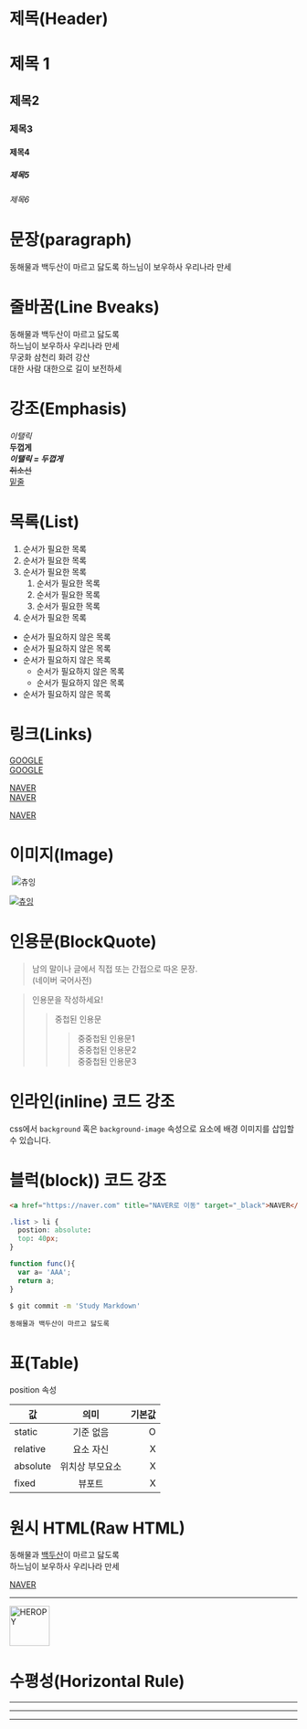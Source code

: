 # 제목(Header)

# 제목 1
## 제목2
### 제목3
#### 제목4
##### 제목5
###### 제목6

# 문장(paragraph)
<!-- p태그로 인식 -->
동해물과 백두산이 마르고 닳도록
하느님이 보우하사 우리나라 만세 

# 줄바꿈(Line Bveaks)
<!-- 줄바꿈이 두번되면 <br>처리가 된다
줄바꿈이 안되면 <br>를 넣으면 된다.-->

동해물과 백두산이 마르고 닳도록  
하느님이 보우하사 우리나라 만세  
무궁화 삼천리 화려 강산  
대한 사람 대한으로 길이 보전하세

# 강조(Emphasis)

_이탤릭_    
**두껍게**  
**_이탤릭 = 두껍게_**  
~~취소선~~  
<u>밑줄</u>


# 목록(List)
<!-- ol태그 사용 -->
1. 순서가 필요한 목록  
1. 순서가 필요한 목록
1. 순서가 필요한 목록
    1. 순서가 필요한 목록
    1. 순서가 필요한 목록
    1. 순서가 필요한 목록
1. 순서가 필요한 목록

<!-- ul태그 사용 -->
- 순서가 필요하지 않은 목록
- 순서가 필요하지 않은 목록
- 순서가 필요하지 않은 목록
    - 순서가 필요하지 않은 목록
    - 순서가 필요하지 않은 목록
- 순서가 필요하지 않은 목록

# 링크(Links)

<a href="https://google.com">GOOGLE</a>  
[GOOGLE](https://google.com)

<a href="https://naver.com" title="NAVER로 이동">NAVER</a>  
[NAVER](https://naver.com "NAVER로 이동")

<a href="https://naver.com" title="NAVER로 이동" target="_black">NAVER</a>  


# 이미지(Image)
![]()
![츄잉](https://www.chuing.net/images/head_01.gif)

[![츄잉](https://www.chuing.net/images/head_01.gif)](https://www.chuing.net/images/head_01.gif)


# 인용문(BlockQuote)

>남의 말이나 글에서 직접 또는 간접으로 따온 문장.  
>(네이버 국어사전)

> 인용문을 작성하세요!  
>> 중첩된 인용문  
>>> 중중첩된 인용문1  
>>> 중중첩된 인용문2  
>>> 중중첩된 인용문3  

# 인라인(inline) 코드 강조

css에서 `background` 혹은 `background-image` 속성으로 요소에 배경 이미지를 삽입할 수 있습니다.

# 블럭(block)) 코드 강조

```html
<a href="https://naver.com" title="NAVER로 이동" target="_black">NAVER</a>   
```

```css
.list > li {
  postion: absolute:
  top: 40px;
}
```

```js
function func(){
  var a= 'AAA';
  return a;
}
```
```bash
$ git commit -m 'Study Markdown'
```

```plaintext
동해물과 백두산이 마르고 닳도록
```

# 표(Table)

position 속성
<!-- 정렬은 왼쪽이 기본 -->
값 | 의미 | 기본값
-- | :--: | --:
static | 기준 없음 | O  
relative | 요소 자신 | X
absolute | 위치상 부모요소 | X
fixed |  뷰포트 | X

# 원시 HTML(Raw HTML)

동해물과 <u>백두산</u>이 마르고 닳도록<br>
하느님이 보우하사 우리나라 만세

<a href="https://naver.com" title="NAVER 이동" target="_blank"> NAVER</a>
***
<img width="70" src="https://heropy.blog/css/images/logo.png" alt="HEROPY">

# 수평성(Horizontal Rule)

---

***

___

